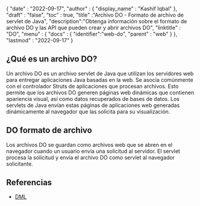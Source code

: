 {
  "date" : "2022-09-17",
  "author" : {
    "display_name" : "Kashif Iqbal"
},
  "draft" : "false",
  "toc" : true,
  "title" :"Archivo DO - Formato de archivo de servlet de Java",
  "description":"Obtenga información sobre el formato de archivo DO y las API que pueden crear y abrir archivos DO",
  "linktitle" : "DO",
  "menu" : {
    "docs" : {
      "identifier":"web-do",
      "parent" : "web"
}
},
  "lastmod" : "2022-09-17"
}

## ¿Qué es un archivo DO?

Un archivo DO es un archivo servlet de Java que utilizan los servidores web para entregar aplicaciones Java basadas en la web. Se asocia comúnmente con el controlador Struts de aplicaciones que procesan archivos. Esto permite que los archivos DO generen páginas web dinámicas que contienen apariencia visual, así como datos recuperados de bases de datos. Los servlets de Java envían estas páginas de aplicaciones web generadas dinámicamente al navegador que las solicita para su visualización.

## DO formato de archivo

Los archivos DO se guardan como archivos web que se abren en el navegador cuando un usuario envía una solicitud al servidor. El servlet procesa la solicitud y envía el archivo DO como servlet al navegador solicitante.

## Referencias

* [DML](https://www.upi.pr.it/docs/dynref/pdreferencep8.htm)

